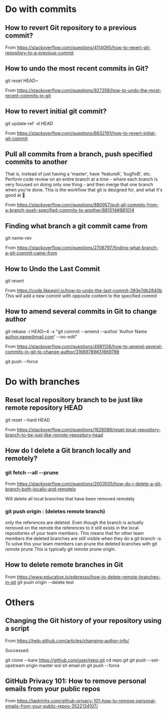 # Do with commits

## How to revert Git repository to a previous commit?

From <https://stackoverflow.com/questions/4114095/how-to-revert-git-repository-to-a-previous-commit> 


## How to undo the most recent commits in Git?

git reset HEAD~

From <https://stackoverflow.com/questions/927358/how-to-undo-the-most-recent-commits-in-git> 


## How to revert initial git commit?

git update-ref -d HEAD

From <https://stackoverflow.com/questions/6632191/how-to-revert-initial-git-commit> 



## Pull all commits from a branch, push specified commits to another

That is, instead of just having a 'master', have 'featureA', 'bugfixB', etc. Perform code review on an entire branch at a time - where each branch is very focused on doing only one thing - and then merge that one branch when you're done. This is the workflow that git is designed for, and what it's good at :slightly_smiling_face:

From <https://stackoverflow.com/questions/880957/pull-all-commits-from-a-branch-push-specified-commits-to-another/881014#881014> 



## Finding what branch a git commit came from

git name-rev <SHA>

From <https://stackoverflow.com/questions/2706797/finding-what-branch-a-git-commit-came-from> 


## How to Undo the Last Commit

git revert <commit hash>

From <https://code.likeagirl.io/how-to-undo-the-last-commit-393e7db2840b> 
	This will add a new commit with opposite content to the specified commit

## How to amend several commits in Git to change author

git rebase -i HEAD~4 -x "git commit --amend --author 'Author Name <author.name@mail.com>' --no-edit"

From <https://stackoverflow.com/questions/4981126/how-to-amend-several-commits-in-git-to-change-author/31669789#31669789> 

git push --force







# Do with branches

## Reset local repository branch to be just like remote repository HEAD

git reset --hard HEAD

From <https://stackoverflow.com/questions/1628088/reset-local-repository-branch-to-be-just-like-remote-repository-head> 


## How do I delete a Git branch locally and remotely?

### git fetch --all --prune

From <https://stackoverflow.com/questions/2003505/how-do-i-delete-a-git-branch-both-locally-and-remotely> 

Will delete all local branches that have been removed remotely

### git push origin :<branchname> (deletes remote branch)
only the references are deleted. Even though the branch is actually removed on the remote the references to it still exists in the local repositories of your team members. This means that for other team members the deleted branches are still visible when they do a git branch -a.
To solve this your team members can prune the deleted branches with
git remote prune <repository>
This is typically git remote prune origin.



## How to delete remote branches in Git

From <https://www.educative.io/edpresso/how-to-delete-remote-branches-in-git> 
git push origin --delete test


# Others

## Changing the Git history of your repository using a script

From <https://help.github.com/articles/changing-author-info/> 

Successed:

git clone --bare https://github.com/user/repo.git
cd repo.git
git push --set-upstream origin master
wsl sh email.sh
git push --force


## GitHub Privacy 101: How to remove personal emails from your public repos

From <https://laptrinhx.com/github-privacy-101-how-to-remove-personal-emails-from-your-public-repos-3522134107/> 